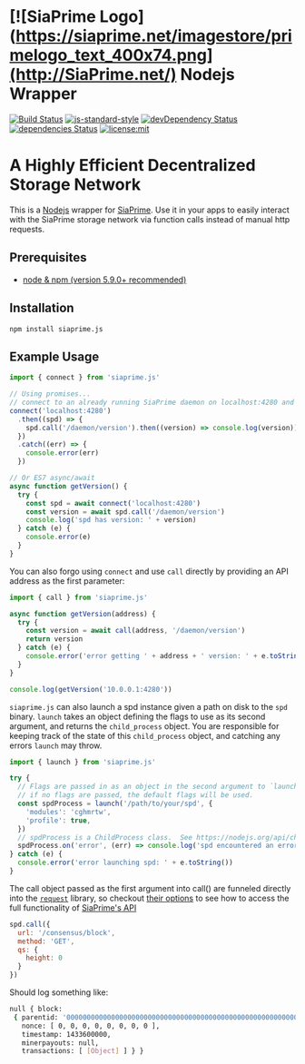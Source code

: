# [![SiaPrime Logo](https://siaprime.net/imagestore/primelogo_text_400x74.png](http://SiaPrime.net/) Nodejs Wrapper

[![Build Status](https://api.travis-ci.org/420coupe/Nodejs-SiaPrime.svg?branch=master)](https://travis-ci.org/420coupe/Nodejs-SiaPrime)
[![js-standard-style](https://img.shields.io/badge/code%20style-standard-brightgreen.svg)](http://standardjs.com/)
[![devDependency Status](https://david-dm.org/420coupe/Nodejs-Siaprime/dev-status.svg)](https://david-dm.org/420coupe/Nodejs-SiaPrime#info=devDependencies)
[![dependencies Status](https://david-dm.org/420coupe/Nodejs-SiaPrime.svg)](https://david-dm.org/420coupe/Nodejs-SiaPrime#info=dependencies)
[![license:mit](https://img.shields.io/badge/license-mit-blue.svg)](https://opensource.org/licenses/MIT)

# A Highly Efficient Decentralized Storage Network

This is a [Nodejs](https://nodejs.org/) wrapper for
[SiaPrime](https://gitlab.com/SiaPrime/Sia). Use it in your apps to easily
interact with the SiaPrime storage network via function calls instead of manual http
requests.

## Prerequisites

- [node & npm (version 5.9.0+ recommended)](https://nodejs.org/download/)

## Installation

```
npm install siaprime.js
```

## Example Usage

```js
import { connect } from 'siaprime.js'

// Using promises...
// connect to an already running SiaPrime daemon on localhost:4280 and print its version
connect('localhost:4280')
  .then((spd) => {
    spd.call('/daemon/version').then((version) => console.log(version))
  })
  .catch((err) => {
    console.error(err)
  })

// Or ES7 async/await
async function getVersion() {
  try {
    const spd = await connect('localhost:4280')
    const version = await spd.call('/daemon/version')
    console.log('spd has version: ' + version)
  } catch (e) {
    console.error(e)
  }
}

```
You can also forgo using `connect` and use `call` directly by providing an API address as the first parameter:

```js
import { call } from 'siaprime.js'

async function getVersion(address) {
  try {
    const version = await call(address, '/daemon/version')
    return version
  } catch (e) {
    console.error('error getting ' + address + ' version: ' + e.toString())
  }
}

console.log(getVersion('10.0.0.1:4280'))
```

`siaprime.js` can also launch a spd instance given a path on disk to the `spd` binary.  `launch` takes an object defining the flags to use as its second argument, and returns the `child_process` object.  You are responsible for keeping track of the state of this `child_process` object, and catching any errors `launch` may throw.

```js
import { launch } from 'siaprime.js'

try {
  // Flags are passed in as an object in the second argument to `launch`.
  // if no flags are passed, the default flags will be used.
  const spdProcess = launch('/path/to/your/spd', {
    'modules': 'cghmrtw',
    'profile': true,
  })
  // spdProcess is a ChildProcess class.  See https://nodejs.org/api/child_process.html#child_process_class_childprocess for more information on what you can do with it.
  spdProcess.on('error', (err) => console.log('spd encountered an error ' + err))
} catch (e) {
  console.error('error launching spd: ' + e.toString())
}
```

The call object passed as the first argument into call() are funneled directly
into the [`request`](https://github.com/request/request) library, so checkout
[their options](https://github.com/request/request#requestoptions-callback) to
see how to access the full functionality of [SiaPrime's
API](https://gitlab.com/SiaPrime/Sia/blob/master/doc/API.md)

```js
spd.call({
  url: '/consensus/block',
  method: 'GET',
  qs: {
    height: 0
  }
})
```

Should log something like:

```bash
null { block:
 { parentid: '0000000000000000000000000000000000000000000000000000000000000000',
   nonce: [ 0, 0, 0, 0, 0, 0, 0, 0 ],
   timestamp: 1433600000,
   minerpayouts: null,
   transactions: [ [Object] ] } }
```
